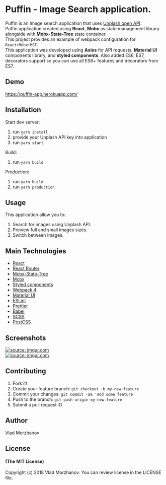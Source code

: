 # Puffin - Image Search application.

Puffin is an Image search application that uses <a href="https://unsplash.com/" target="_blank">Unplash open API</a>.<br>
Puffin application created using <b>React</b>, <b>Mobx</b> as state management library alongside with <b>Mobx-State-Tree</b> state container.<br>
This project provides an example of webpack configuration for `React+Mobx+MST`.<br>
This application was developed using <b>Axios</b> for API requests, <b>Material UI</b> components library, and <b>styled components</b>. Also added ES6, ES7, decorators support so you can use all ES6+ features and decorators from ES7.

## Demo

https://puffin-app.herokuapp.com/

## Installation

Start dev server:
1. run `yarn install`
2. provide your Unplash API key into application
3. run `yarn start`

Build:
1. run `yarn build`

Production:
1. run `yarn build`
2. run `yarn production`

## Usage

This application allow you to:
1. Search for images using Unplash API.
2. Preview full and small images sizes.
3. Switch between images.

## Main Technologies

- <a href="https://reactjs.org/">React</a>
- <a href="https://reacttraining.com/react-router/">React Router</a>
- <a href="https://github.com/mobxjs/mobx-state-tree">Mobx-State-Tree</a>
- <a href="https://github.com/mobxjs/mobx">Mobx</a>
- <a href="https://www.styled-components.com/">Styled components</a>
- <a href="https://webpack.js.org/">Webpack 4</a>
- <a href="https://material-ui.com/">Material UI</a>
- <a href="https://eslint.org/">ESLint</a>
- <a href="https://github.com/prettier/prettier">Prettier</a>
- <a href="https://babeljs.io/">Babel</a>
- <a href="https://sass-lang.com/">SCSS</a>
- <a href="https://postcss.org/">PostCSS</a>

## Screenshots

<a href="https://imgur.com/0eRcJW3"><img src="https://i.imgur.com/0eRcJW3l.png" title="source: imgur.com" /></a>
<br>
<a href="https://imgur.com/27eeq6B"><img src="https://i.imgur.com/27eeq6Bl.png?2" title="source: imgur.com" /></a>

## Contributing

1. Fork it!
2. Create your feature branch: `git checkout -b my-new-feature`
3. Commit your changes: `git commit -am 'Add some feature'`
4. Push to the branch: `git push origin my-new-feature`
5. Submit a pull request :D

## Author

Vlad Morzhanov

## License

#### (The MIT License)

Copyright (c) 2018 Vlad Morzhanov.
You can review license in the LICENSE file.
